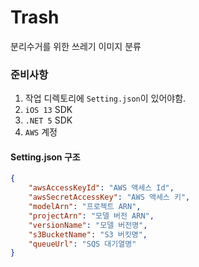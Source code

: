 # Trash
분리수거를 위한 쓰레기 이미지 분류

### 준비사항

1. 작업 디렉토리에 `Setting.json`이 있어야함.
2. `iOS 13` SDK
3. `.NET 5` SDK
4. `AWS` 계정



#### Setting.json 구조

~~~json
{
    "awsAccessKeyId": "AWS 액세스 Id",
    "awsSecretAccessKey": "AWS 액세스 키",
    "modelArn": "프로젝트 ARN",
    "projectArn": "모델 버전 ARN",
    "versionName": "모델 버전명", 
    "s3BucketName": "S3 버킷명", 
    "queueUrl": "SQS 대기열명"
}
~~~